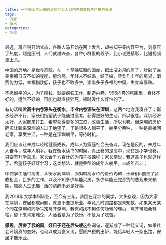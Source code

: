 ```yaml
---
title: 一个衡水考出来的深圳打工人对内卷教育和房产税的看法
tags: 
- 内卷
- 衡水
categories:
- 杂谈
---
```




最近，房产税开始试点，各路人马开始在网上发言，却被知乎等内容平台，刻意压了热度，越是压制，人们就越兴奋，各种小群里的段子，比小说更精彩，比短视频更上头。

中国的房地产是世界奇观，在一个基建狂魔的国度，把生活必须的房子，炒到了连美帝都自叹不如的程度，房价高，年轻人不结婚，结了婚，背负几十年的房贷，消费能力低，幸福指数低，孩子也不敢多生，崇尚多子多福的中国，生育率暴跌。

不愿躺平的人，为了攒钱，就要疯狂工作，制造内卷，996内卷的氛围里，身体不好的，运气不好的，可能也就直接猝死，顿时没什么好怕的了。

有句话叫做**高中内卷源头在衡水，毕业内卷源头在深圳**，这两个地方我凑齐了；衡水经济不行，家长们指望孩子能通过高考，获得更好的生活，所以很卷。深圳经济太好，大家都来打工，希望获得更多的工资，改善生活，所以也卷。但深圳的房价确实让新来深圳的人过于绝望了，于是很多人躺平了。躺平分两种，一种是直接回老家，享受生活，一种是在深圳躺平，等待时机。

我们应该让未成年轻松健康成长，成年人为家庭社会去奋斗。现在是反的，未成年人奋斗，成年人躺平。我在衡水读书的时候，真正卷的是高中，现在是小学也卷，只要有升学需求，家长会千方百计的为孩子找课程；家长常说，我这辈子也就这样了，希望孩子好好学习；这类想法，就是典型的成年人躺平，未成年奋斗；

即使学生通过高考，从衡水到深圳，面对超高水位的房价均值，土著们n套房子狂收租金，巨多的工作，以及不知多少年能买房，多少年能还完房贷的悲观未来预期，顿感人生无趣，活的清醒未必是好事。

我2018年大学本科毕业，至今有三年，周围在深圳的同学，大多悲观，因为大家在深圳，安居都成问题，就更不要提乐业，毕竟几时跑路都是未知数，如果某天某个同在深圳的同学决定离开深圳，我真的找不到任何劝留的理由，离开可能会轻松，留下来肯定难受，人活着是为了快乐，不是为了吃苦。

**感恩**，**厉害了我的国**，**好日子还在后头呢**这些词句，逐渐成了一种贬义词，如果社会环境真的变好，也可以成为褒义词，愿房产税的出炉，能给年轻人一条出路，安居才能乐业。





